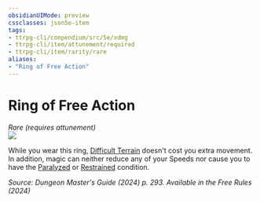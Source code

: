 ```yaml
---
obsidianUIMode: preview
cssclasses: json5e-item
tags:
- ttrpg-cli/compendium/src/5e/xdmg
- ttrpg-cli/item/attunement/required
- ttrpg-cli/item/rarity/rare
aliases: 
- "Ring of Free Action"
---
```

# Ring of Free Action
*Rare (requires attunement)*  
![](2-Mechanics/CLI/items/img/ring-of-free-action.webp#right)


While you wear this ring, [Difficult Terrain](2-Mechanics/CLI/rules/variant-rules/difficult-terrain-xphb.md) doesn't cost you extra movement. In addition, magic can neither reduce any of your Speeds nor cause you to have the [Paralyzed](2-Mechanics/CLI/rules/conditions.md#Paralyzed) or [Restrained](2-Mechanics/CLI/rules/conditions.md#Restrained) condition.

*Source: Dungeon Master's Guide (2024) p. 293. Available in the Free Rules (2024)*
